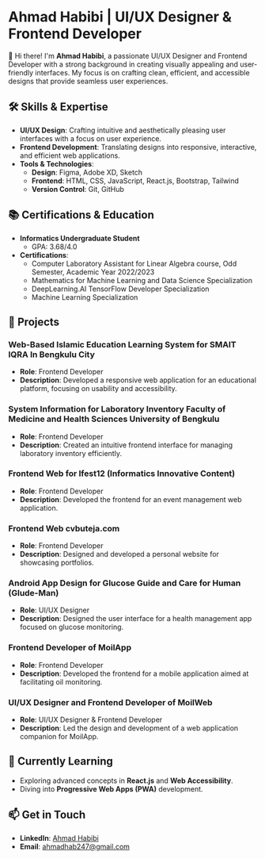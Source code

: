 # Ahmad Habibi | UI/UX Designer & Frontend Developer

👋 Hi there! I'm **Ahmad Habibi**, a passionate UI/UX Designer and Frontend Developer with a strong background in creating visually appealing and user-friendly interfaces. My focus is on crafting clean, efficient, and accessible designs that provide seamless user experiences.

## 🛠️ Skills & Expertise

- **UI/UX Design**: Crafting intuitive and aesthetically pleasing user interfaces with a focus on user experience.
- **Frontend Development**: Translating designs into responsive, interactive, and efficient web applications.
- **Tools & Technologies**: 
  - **Design**: Figma, Adobe XD, Sketch
  - **Frontend**: HTML, CSS, JavaScript, React.js, Bootstrap, Tailwind
  - **Version Control**: Git, GitHub

## 📚 Certifications & Education

- **Informatics Undergraduate Student**
  - GPA: 3.68/4.0
- **Certifications**:
  - Computer Laboratory Assistant for Linear Algebra course, Odd Semester, Academic Year 2022/2023
  - Mathematics for Machine Learning and Data Science Specialization
  - DeepLearning.AI TensorFlow Developer Specialization
  - Machine Learning Specialization

## 💼 Projects

### Web-Based Islamic Education Learning System for SMAIT IQRA In Bengkulu City
- **Role**: Frontend Developer
- **Description**: Developed a responsive web application for an educational platform, focusing on usability and accessibility.

### System Information for Laboratory Inventory Faculty of Medicine and Health Sciences University of Bengkulu
- **Role**: Frontend Developer
- **Description**: Created an intuitive frontend interface for managing laboratory inventory efficiently.

### Frontend Web for Ifest12 (Informatics Innovative Content)
- **Role**: Frontend Developer
- **Description**: Developed the frontend for an event management web application.

### Frontend Web cvbuteja.com
- **Role**: Frontend Developer
- **Description**: Designed and developed a personal website for showcasing portfolios.

### Android App Design for Glucose Guide and Care for Human (Glude-Man)
- **Role**: UI/UX Designer
- **Description**: Designed the user interface for a health management app focused on glucose monitoring.

### Frontend Developer of MoilApp
- **Role**: Frontend Developer
- **Description**: Developed the frontend for a mobile application aimed at facilitating oil monitoring.

### UI/UX Designer and Frontend Developer of MoilWeb
- **Role**: UI/UX Designer & Frontend Developer
- **Description**: Led the design and development of a web application companion for MoilApp.

## 🌱 Currently Learning
- Exploring advanced concepts in **React.js** and **Web Accessibility**.
- Diving into **Progressive Web Apps (PWA)** development.

## 📫 Get in Touch
- **LinkedIn**: [Ahmad Habibi](https://www.linkedin.com/in/ahmad-habibi-35b657301/)
- **Email**: [ahmadhab247@gmail.com](ahmadhab247@gmail.com)

